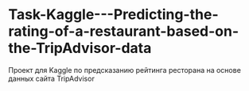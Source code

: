 # Task-Kaggle---Predicting-the-rating-of-a-restaurant-based-on-the-TripAdvisor-data
Проект для Kaggle по предсказанию рейтинга ресторана на основе данных сайта TripAdvisor 
